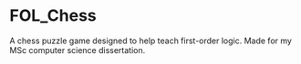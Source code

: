 # FOL_Chess
A chess puzzle game designed to help teach first-order logic. Made for my MSc computer science dissertation.
